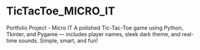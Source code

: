# TicTacToe_MICRO_IT
Portfolio Project - Micro IT A polished Tic-Tac-Toe game using Python, Tkinter, and Pygame — includes player names, sleek dark theme, and real-time sounds. Simple, smart, and fun!
